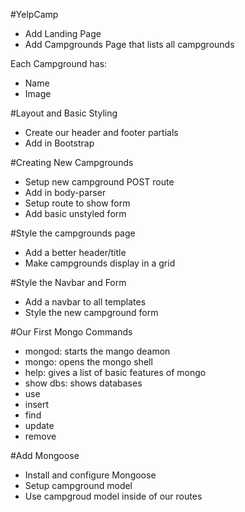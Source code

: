 #YelpCamp

* Add Landing Page
* Add Campgrounds Page that lists all campgrounds

Each Campground has:
* Name
* Image

#Layout and Basic Styling
* Create our header and footer partials
* Add in Bootstrap

#Creating New Campgrounds
* Setup new campground POST route
* Add in body-parser
* Setup route to show form
* Add basic unstyled form

#Style the campgrounds page
* Add a better header/title
* Make campgrounds display in a grid

#Style the Navbar and Form
* Add a navbar to all templates
* Style the new campground form

#Our First Mongo Commands
* mongod: starts the mango deamon
* mongo: opens the mongo shell
* help: gives a list of basic features of mongo
* show dbs: shows databases
* use
* insert
* find
* update
* remove

#Add Mongoose
* Install and configure Mongoose
* Setup campground model
* Use campgroud model inside of our routes